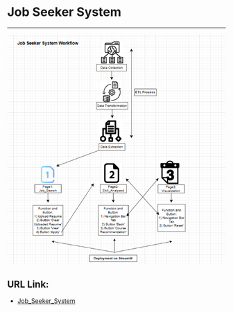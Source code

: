 # Job Seeker System
---
![Main Image](https://github.com/Zhiweikau/Job-Seeker-System/blob/main/Job%20Seeker%20System%20Workflow.png)

## URL Link:
- [Job_Seeker_System](https://job-seeker-system-ef56arkxgtf5kqf5niegjn.streamlit.app/)
